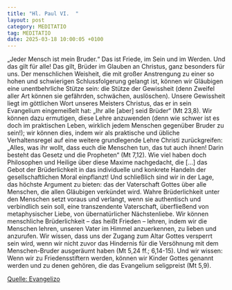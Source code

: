 ```yaml
---
title: "Hl. Paul VI.  "
layout: post
category: MEDITATIO
tag: MEDITATIO
date: 2025-03-18 10:00:05 +0100
---
```

„Jeder Mensch ist mein Bruder.“ Das ist Friede, im Sein und im Werden. Und das gilt für alle! Das gilt, Brüder im Glauben an Christus, ganz besonders für uns.
Der menschlichen Weisheit, die mit großer Anstrengung zu einer so hohen und schwierigen Schlussfolgerung gelangt ist, können wir Gläubigen eine unentbehrliche Stütze sein: die Stütze der Gewissheit (denn Zweifel aller Art können sie gefährden, schwächen, auslöschen).<!--more--> Unsere Gewissheit liegt im göttlichen Wort unseres Meisters Christus, das er in sein Evangelium eingemeißelt hat: „Ihr alle [aber] seid Brüder“ (Mt 23,8). Wir können dazu ermutigen, diese Lehre anzuwenden (denn wie schwer ist es doch im praktischen Leben, wirklich jedem Menschen gegenüber Bruder zu sein!); wir können dies, indem wir als praktische und übliche Verhaltensregel auf eine weitere grundlegende Lehre Christi zurückgreifen: „Alles, was ihr wollt, dass euch die Menschen tun, das tut auch ihnen! Darin besteht das Gesetz und die Propheten“ (Mt 7,12). Wie viel haben doch Philosophen und Heilige über diese Maxime nachgedacht, die […] das Gebot der Brüderlichkeit in das individuelle und konkrete Handeln der gesellschaftlichen Moral einpflanzt!
Und schließlich sind wir in der Lage, das höchste Argument zu bieten: das der Vaterschaft Gottes über alle Menschen, die allen Gläubigen verkündet wird. Wahre Brüderlichkeit unter den Menschen setzt voraus und verlangt, wenn sie authentisch und verbindlich sein soll, eine transzendente Vaterschaft, überfließend von metaphysischer Liebe, von übernatürlicher Nächstenliebe. Wir können menschliche Brüderlichkeit – das heißt Frieden – lehren, indem wir die Menschen lehren, unseren Vater im Himmel anzuerkennen, zu lieben und anzurufen. Wir wissen, dass uns der Zugang zum Altar Gottes versperrt sein wird, wenn wir nicht zuvor das Hindernis für die Versöhnung mit dem Menschen-Bruder ausgeräumt haben (Mt 5,24 ff.; 6,14-15). Und wir wissen: Wenn wir zu Friedensstiftern werden, können wir Kinder Gottes genannt werden und zu denen gehören, die das Evangelium seligpreist (Mt 5,9).

[Quelle: Evangelizo](https://evangeliumtagfuertag.org/DE/gospel)